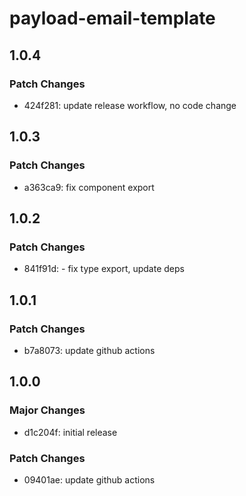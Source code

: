 # payload-email-template

## 1.0.4

### Patch Changes

- 424f281: update release workflow, no code change

## 1.0.3

### Patch Changes

- a363ca9: fix component export

## 1.0.2

### Patch Changes

- 841f91d: - fix type export, update deps

## 1.0.1

### Patch Changes

- b7a8073: update github actions

## 1.0.0

### Major Changes

- d1c204f: initial release

### Patch Changes

- 09401ae: update github actions
